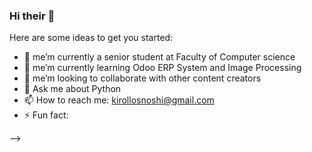 ### Hi their 👋

Here are some ideas to get you started:

- 🔭 me’m currently a senior student at Faculty of Computer science
- 🌱 me’m currently learning Odoo ERP System and Image Processing
- 👯 me’m looking to collaborate with other content creators
- 💬 Ask me about Python
- 📫 How to reach me: kirollosnoshi@gmail.com
- ⚡ Fun fact: 

-->

